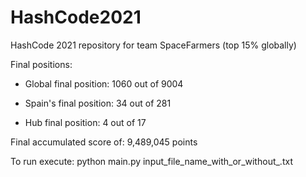 # HashCode2021
HashCode 2021 repository for team SpaceFarmers (top 15% globally)

Final positions:

* Global final position: 1060 out of 9004

* Spain's final position: 34 out of 281

* Hub final position: 4 out of 17

Final accumulated score of: 9,489,045 points


To run execute: python main.py input_file_name_with_or_without_.txt
